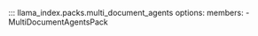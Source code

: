 ::: llama_index.packs.multi_document_agents
    options:
      members:
        - MultiDocumentAgentsPack
